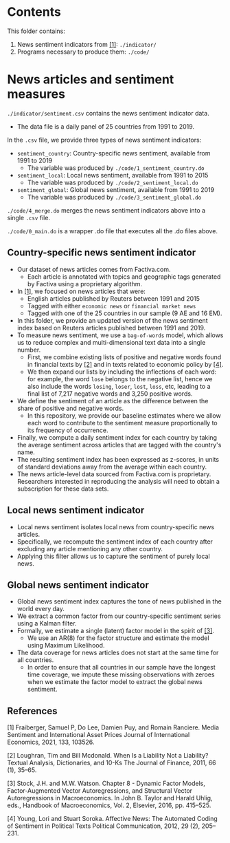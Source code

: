 # Contents

This folder contains: 
1. News sentiment indicators from [[1]](#1): `./indicator/`
2. Programs necessary to produce them: `./code/`

# News articles and sentiment measures

`./indicator/sentiment.csv` contains the news sentiment indicator data. 
- The data file is a daily panel of 25 countries from 1991 to 2019.

In the `.csv` file, we provide three types of news sentiment indicators: 
- `sentiment_country`: Country-specific news sentiment, available from 1991 to 2019
  - The variable was produced by `./code/1_sentiment_country.do`
- `sentiment_local`: Local news sentiment, available from 1991 to 2015
  - The variable was produced by `./code/2_sentiment_local.do`
- `sentiment_global`: Global news sentiment, available from 1991 to 2019
  - The variable was produced by `./code/3_sentiment_global.do`

`./code/4_merge.do` merges the news sentiment indicators above into a single `.csv` file. 

`./code/0_main.do` is a wrapper .do file that executes all the .do files above. 

## Country-specific news sentiment indicator

- Our dataset of news articles comes from Factiva.com. 
  - Each article is annotated with topics and geographic tags generated by Factiva using a proprietary algorithm. 
- In [[1]](#1), we focused on news articles that were: 
  - English articles published by Reuters between 1991 and 2015 
  - Tagged with either `economic news` or `financial market news`
  - Tagged with one of the 25 countries in our sample (9 AE and 16 EM). 
- In this folder, we provide an updated version of the news sentiment index based on Reuters articles published between 1991 and 2019. 
- To measure news sentiment, we use a `bag-of-words` model, which allows us to reduce complex and multi-dimensional text data into a single number. 
  - First, we combine existing lists of positive and negative words found in financial texts by [[2]](#2) and in texts related to economic policy by [[4]](#4). 
  - We then expand our lists by including the inflections of each word: for example, the word `lose` belongs to the negative list, hence we also include the words `losing`, `loser`, `lost`, `loss`, etc, leading to a final list of 7,217 negative words and 3,250 positive words.
- We define the sentiment of an article as the difference between the share of positive and negative words. 
  - In this repository, we provide our baseline estimates where we allow each word to contribute to the sentiment measure proportionally to its frequency of occurrence. 
- Finally, we compute a daily sentiment index for each country by taking the average sentiment across articles that are tagged with the country's name. 
- The resulting sentiment index has been expressed as z-scores, in units of standard deviations away from the average within each country. 
- The news article-level data sourced from Factiva.com is proprietary. Researchers interested in reproducing the analysis will need to obtain a subscription for these data sets. 

## Local news sentiment indicator

- Local news sentiment isolates local news from country-specific news articles. 
- Specifically, we recompute the sentiment index of each country after excluding any article mentioning any other country. 
- Applying this filter allows us to capture the sentiment of purely local news. 

## Global news sentiment indicator

- Global news sentiment index captures the tone of news published in the world every day. 
- We extract a common factor from our country-specific sentiment series using a Kalman filter. 
- Formally, we estimate a single (latent) factor model in the spirit of [[3]](#3). 
  - We use an AR(8) for the factor structure and estimate the model using Maximum Likelihood. 
- The data coverage for news articles does not start at the same time for all countries. 
  - In order to ensure that all countries in our sample have the longest time coverage, we impute these missing observations with zeroes when we estimate the factor model to extract the global news sentiment. 

## References
<a id="1">[1]</a> 
Fraiberger, Samuel P, Do Lee, Damien Puy, and Romain Ranciere. 
Media Sentiment and International Asset Prices
Journal of International Economics, 2021, 133, 103526. 

<a id="2">[2]</a> 
Loughran, Tim and Bill Mcdonald.
When Is a Liability Not a Liability? Textual Analysis, Dictionaries, and 10-Ks
The Journal of Finance, 2011, 66 (1), 35–65.

<a id="3">[3]</a> 
Stock, J.H. and M.W. Watson.
Chapter 8 - Dynamic Factor Models, Factor-Augmented Vector Autoregressions, and Structural Vector Autoregressions in Macroeconomics. 
In John B. Taylor and Harald Uhlig, eds., Handbook of Macroeconomics, Vol. 2, Elsevier, 2016, pp. 415–525.

<a id="4">[4]</a> 
Young, Lori and Stuart Soroka.
Affective News: The Automated Coding of Sentiment in Political Texts
Political Communication, 2012, 29 (2), 205–231.
